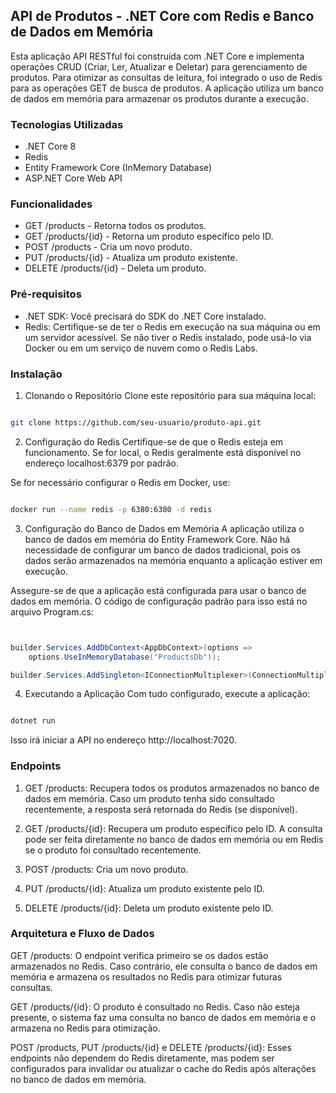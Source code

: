

## API de Produtos - .NET Core com Redis e Banco de Dados em Memória
Esta aplicação API RESTful foi construída com .NET Core e implementa operações CRUD (Criar, Ler, Atualizar e Deletar) para gerenciamento de produtos. Para otimizar as consultas de leitura, foi integrado o uso de Redis para as operações GET de busca de produtos. A aplicação utiliza um banco de dados em memória para armazenar os produtos durante a execução.

### Tecnologias Utilizadas
- .NET Core 8
- Redis
- Entity Framework Core (InMemory Database)
- ASP.NET Core Web API

### Funcionalidades
- GET /products - Retorna todos os produtos.
- GET /products/{id} - Retorna um produto específico pelo ID.
- POST /products - Cria um novo produto.
- PUT /products/{id} - Atualiza um produto existente.
- DELETE /products/{id} - Deleta um produto.
  
### Pré-requisitos
- .NET SDK: Você precisará do SDK do .NET Core instalado.
- Redis: Certifique-se de ter o Redis em execução na sua máquina ou em um servidor acessível. Se não tiver o Redis instalado, pode usá-lo via Docker ou em um serviço de nuvem como o Redis Labs.

### Instalação
1. Clonando o Repositório
Clone este repositório para sua máquina local:

``` bash

git clone https://github.com/seu-usuario/produto-api.git
```
2. Configuração do Redis
Certifique-se de que o Redis esteja em funcionamento. Se for local, o Redis geralmente está disponível no endereço localhost:6379 por padrão.

Se for necessário configurar o Redis em Docker, use:

``` bash

docker run --name redis -p 6380:6380 -d redis
```

3. Configuração do Banco de Dados em Memória
A aplicação utiliza o banco de dados em memória do Entity Framework Core. Não há necessidade de configurar um banco de dados tradicional, pois os dados serão armazenados na memória enquanto a aplicação estiver em execução.

Assegure-se de que a aplicação está configurada para usar o banco de dados em memória. O código de configuração padrão para isso está no arquivo  Program.cs:
``` csharp


builder.Services.AddDbContext<AppDbContext>(options => 
    options.UseInMemoryDatabase("ProductsDb"));

builder.Services.AddSingleton<IConnectionMultiplexer>(ConnectionMultiplexer.Connect(builder.Configuration.GetConnectionString("RedisConnection")));
```

4. Executando a Aplicação
Com tudo configurado, execute a aplicação:

``` bash

dotnet run
```
Isso irá iniciar a API no endereço http://localhost:7020.

### Endpoints
1. GET /products: 
Recupera todos os produtos armazenados no banco de dados em memória. Caso um produto tenha sido consultado recentemente, a resposta será retornada do Redis (se disponível).

2. GET /products/{id}: 
Recupera um produto específico pelo ID. A consulta pode ser feita diretamente no banco de dados em memória ou em Redis se o produto foi consultado recentemente.

3. POST /products: 
Cria um novo produto.

4. PUT /products/{id}: 
Atualiza um produto existente pelo ID.

5. DELETE /products/{id}: 
Deleta um produto existente pelo ID.


### Arquitetura e Fluxo de Dados
GET /products: O endpoint verifica primeiro se os dados estão armazenados no Redis. Caso contrário, ele consulta o banco de dados em memória e armazena os resultados no Redis para otimizar futuras consultas.

GET /products/{id}: O produto é consultado no Redis. Caso não esteja presente, o sistema faz uma consulta no banco de dados em memória e o armazena no Redis para otimização.

POST /products, PUT /products/{id} e DELETE /products/{id}: Esses endpoints não dependem do Redis diretamente, mas podem ser configurados para invalidar ou atualizar o cache do Redis após alterações no banco de dados em memória.
